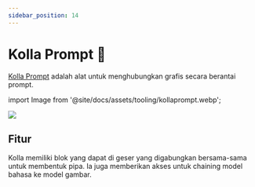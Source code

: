 ```yaml
---
sidebar_position: 14
---
```


# Kolla Prompt 🚧

[Kolla Prompt](https://kollaprompt.com) adalah alat untuk menghubungkan grafis secara berantai prompt.

import Image from '@site/docs/assets/tooling/kollaprompt.webp';

<div style={{textAlign: 'center'}}>
  <img src={Image} style={{width: "750px"}} />
</div>

## Fitur

Kolla memiliki blok yang dapat di geser yang digabungkan bersama-sama untuk membentuk pipa. Ia juga memberikan akses untuk chaining model bahasa ke model gambar.